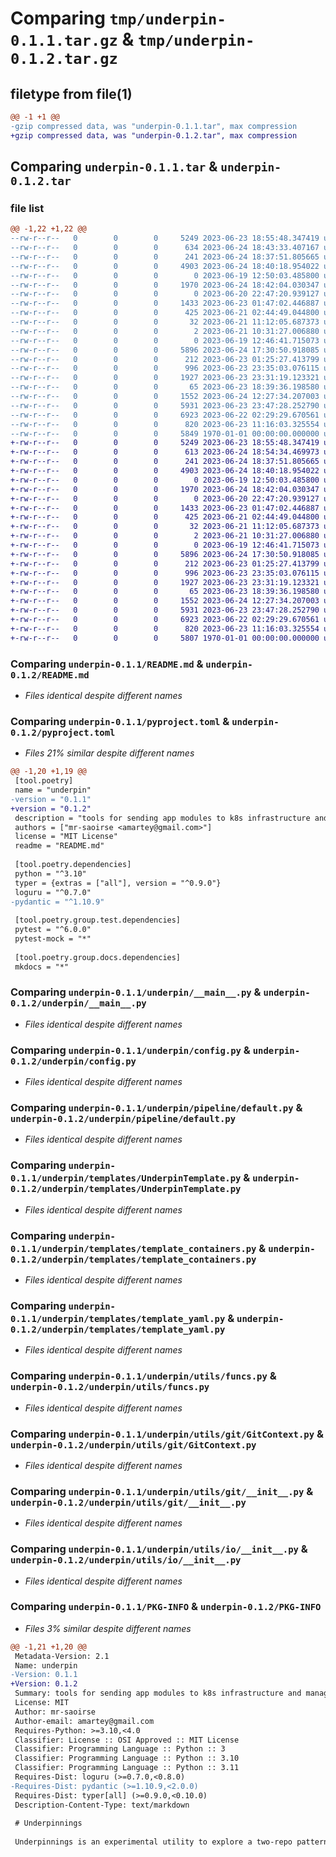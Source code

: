 # Comparing `tmp/underpin-0.1.1.tar.gz` & `tmp/underpin-0.1.2.tar.gz`

## filetype from file(1)

```diff
@@ -1 +1 @@
-gzip compressed data, was "underpin-0.1.1.tar", max compression
+gzip compressed data, was "underpin-0.1.2.tar", max compression
```

## Comparing `underpin-0.1.1.tar` & `underpin-0.1.2.tar`

### file list

```diff
@@ -1,22 +1,22 @@
--rw-r--r--   0        0        0     5249 2023-06-23 18:55:48.347419 underpin-0.1.1/README.md
--rw-r--r--   0        0        0      634 2023-06-24 18:43:33.407167 underpin-0.1.1/pyproject.toml
--rw-r--r--   0        0        0      241 2023-06-24 18:37:51.805665 underpin-0.1.1/underpin/__init__.py
--rw-r--r--   0        0        0     4903 2023-06-24 18:40:18.954022 underpin-0.1.1/underpin/__main__.py
--rw-r--r--   0        0        0        0 2023-06-19 12:50:03.485800 underpin-0.1.1/underpin/ai/model.py
--rw-r--r--   0        0        0     1970 2023-06-24 18:42:04.030347 underpin-0.1.1/underpin/config.py
--rw-r--r--   0        0        0        0 2023-06-20 22:47:20.939127 underpin-0.1.1/underpin/pipeline/__init__.py
--rw-r--r--   0        0        0     1433 2023-06-23 01:47:02.446887 underpin-0.1.1/underpin/pipeline/default.py
--rw-r--r--   0        0        0      425 2023-06-21 02:44:49.044800 underpin-0.1.1/underpin/schema/ChangeSet.py
--rw-r--r--   0        0        0       32 2023-06-21 11:12:05.687373 underpin-0.1.1/underpin/schema/__init__.py
--rw-r--r--   0        0        0        2 2023-06-21 10:31:27.006880 underpin-0.1.1/underpin/schema/common.py
--rw-r--r--   0        0        0        0 2023-06-19 12:46:41.715073 underpin-0.1.1/underpin/setup.py
--rw-r--r--   0        0        0     5896 2023-06-24 17:30:50.918085 underpin-0.1.1/underpin/templates/UnderpinTemplate.py
--rw-r--r--   0        0        0      212 2023-06-23 01:25:27.413799 underpin-0.1.1/underpin/templates/__init__.py
--rw-r--r--   0        0        0      996 2023-06-23 23:35:03.076115 underpin-0.1.1/underpin/templates/template_containers.py
--rw-r--r--   0        0        0     1927 2023-06-23 23:31:19.123321 underpin-0.1.1/underpin/templates/template_yaml.py
--rw-r--r--   0        0        0       65 2023-06-23 18:39:36.198580 underpin-0.1.1/underpin/utils/__init__.py
--rw-r--r--   0        0        0     1552 2023-06-24 12:27:34.207003 underpin-0.1.1/underpin/utils/funcs.py
--rw-r--r--   0        0        0     5931 2023-06-23 23:47:28.252790 underpin-0.1.1/underpin/utils/git/GitContext.py
--rw-r--r--   0        0        0     6923 2023-06-22 02:29:29.670561 underpin-0.1.1/underpin/utils/git/__init__.py
--rw-r--r--   0        0        0      820 2023-06-23 11:16:03.325554 underpin-0.1.1/underpin/utils/io/__init__.py
--rw-r--r--   0        0        0     5849 1970-01-01 00:00:00.000000 underpin-0.1.1/PKG-INFO
+-rw-r--r--   0        0        0     5249 2023-06-23 18:55:48.347419 underpin-0.1.2/README.md
+-rw-r--r--   0        0        0      613 2023-06-24 18:54:34.469973 underpin-0.1.2/pyproject.toml
+-rw-r--r--   0        0        0      241 2023-06-24 18:37:51.805665 underpin-0.1.2/underpin/__init__.py
+-rw-r--r--   0        0        0     4903 2023-06-24 18:40:18.954022 underpin-0.1.2/underpin/__main__.py
+-rw-r--r--   0        0        0        0 2023-06-19 12:50:03.485800 underpin-0.1.2/underpin/ai/model.py
+-rw-r--r--   0        0        0     1970 2023-06-24 18:42:04.030347 underpin-0.1.2/underpin/config.py
+-rw-r--r--   0        0        0        0 2023-06-20 22:47:20.939127 underpin-0.1.2/underpin/pipeline/__init__.py
+-rw-r--r--   0        0        0     1433 2023-06-23 01:47:02.446887 underpin-0.1.2/underpin/pipeline/default.py
+-rw-r--r--   0        0        0      425 2023-06-21 02:44:49.044800 underpin-0.1.2/underpin/schema/ChangeSet.py
+-rw-r--r--   0        0        0       32 2023-06-21 11:12:05.687373 underpin-0.1.2/underpin/schema/__init__.py
+-rw-r--r--   0        0        0        2 2023-06-21 10:31:27.006880 underpin-0.1.2/underpin/schema/common.py
+-rw-r--r--   0        0        0        0 2023-06-19 12:46:41.715073 underpin-0.1.2/underpin/setup.py
+-rw-r--r--   0        0        0     5896 2023-06-24 17:30:50.918085 underpin-0.1.2/underpin/templates/UnderpinTemplate.py
+-rw-r--r--   0        0        0      212 2023-06-23 01:25:27.413799 underpin-0.1.2/underpin/templates/__init__.py
+-rw-r--r--   0        0        0      996 2023-06-23 23:35:03.076115 underpin-0.1.2/underpin/templates/template_containers.py
+-rw-r--r--   0        0        0     1927 2023-06-23 23:31:19.123321 underpin-0.1.2/underpin/templates/template_yaml.py
+-rw-r--r--   0        0        0       65 2023-06-23 18:39:36.198580 underpin-0.1.2/underpin/utils/__init__.py
+-rw-r--r--   0        0        0     1552 2023-06-24 12:27:34.207003 underpin-0.1.2/underpin/utils/funcs.py
+-rw-r--r--   0        0        0     5931 2023-06-23 23:47:28.252790 underpin-0.1.2/underpin/utils/git/GitContext.py
+-rw-r--r--   0        0        0     6923 2023-06-22 02:29:29.670561 underpin-0.1.2/underpin/utils/git/__init__.py
+-rw-r--r--   0        0        0      820 2023-06-23 11:16:03.325554 underpin-0.1.2/underpin/utils/io/__init__.py
+-rw-r--r--   0        0        0     5807 1970-01-01 00:00:00.000000 underpin-0.1.2/PKG-INFO
```

### Comparing `underpin-0.1.1/README.md` & `underpin-0.1.2/README.md`

 * *Files identical despite different names*

### Comparing `underpin-0.1.1/pyproject.toml` & `underpin-0.1.2/pyproject.toml`

 * *Files 21% similar despite different names*

```diff
@@ -1,20 +1,19 @@
 [tool.poetry]
 name = "underpin"
-version = "0.1.1"
+version = "0.1.2"
 description = "tools for sending app modules to k8s infrastructure and managing app versions"
 authors = ["mr-saoirse <amartey@gmail.com>"]
 license = "MIT License"
 readme = "README.md"
 
 [tool.poetry.dependencies]
 python = "^3.10"
 typer = {extras = ["all"], version = "^0.9.0"}
 loguru = "^0.7.0"
-pydantic = "^1.10.9"
 
 [tool.poetry.group.test.dependencies]
 pytest = "^6.0.0"
 pytest-mock = "*"
 
 [tool.poetry.group.docs.dependencies]
 mkdocs = "*"
```

### Comparing `underpin-0.1.1/underpin/__main__.py` & `underpin-0.1.2/underpin/__main__.py`

 * *Files identical despite different names*

### Comparing `underpin-0.1.1/underpin/config.py` & `underpin-0.1.2/underpin/config.py`

 * *Files identical despite different names*

### Comparing `underpin-0.1.1/underpin/pipeline/default.py` & `underpin-0.1.2/underpin/pipeline/default.py`

 * *Files identical despite different names*

### Comparing `underpin-0.1.1/underpin/templates/UnderpinTemplate.py` & `underpin-0.1.2/underpin/templates/UnderpinTemplate.py`

 * *Files identical despite different names*

### Comparing `underpin-0.1.1/underpin/templates/template_containers.py` & `underpin-0.1.2/underpin/templates/template_containers.py`

 * *Files identical despite different names*

### Comparing `underpin-0.1.1/underpin/templates/template_yaml.py` & `underpin-0.1.2/underpin/templates/template_yaml.py`

 * *Files identical despite different names*

### Comparing `underpin-0.1.1/underpin/utils/funcs.py` & `underpin-0.1.2/underpin/utils/funcs.py`

 * *Files identical despite different names*

### Comparing `underpin-0.1.1/underpin/utils/git/GitContext.py` & `underpin-0.1.2/underpin/utils/git/GitContext.py`

 * *Files identical despite different names*

### Comparing `underpin-0.1.1/underpin/utils/git/__init__.py` & `underpin-0.1.2/underpin/utils/git/__init__.py`

 * *Files identical despite different names*

### Comparing `underpin-0.1.1/underpin/utils/io/__init__.py` & `underpin-0.1.2/underpin/utils/io/__init__.py`

 * *Files identical despite different names*

### Comparing `underpin-0.1.1/PKG-INFO` & `underpin-0.1.2/PKG-INFO`

 * *Files 3% similar despite different names*

```diff
@@ -1,21 +1,20 @@
 Metadata-Version: 2.1
 Name: underpin
-Version: 0.1.1
+Version: 0.1.2
 Summary: tools for sending app modules to k8s infrastructure and managing app versions
 License: MIT
 Author: mr-saoirse
 Author-email: amartey@gmail.com
 Requires-Python: >=3.10,<4.0
 Classifier: License :: OSI Approved :: MIT License
 Classifier: Programming Language :: Python :: 3
 Classifier: Programming Language :: Python :: 3.10
 Classifier: Programming Language :: Python :: 3.11
 Requires-Dist: loguru (>=0.7.0,<0.8.0)
-Requires-Dist: pydantic (>=1.10.9,<2.0.0)
 Requires-Dist: typer[all] (>=0.9.0,<0.10.0)
 Description-Content-Type: text/markdown
 
 # Underpinnings
 
 Underpinnings is an experimental utility to explore a two-repo pattern for migrating templated apps from an "applications" repo to a K8s "infrastructure" repo.
```

